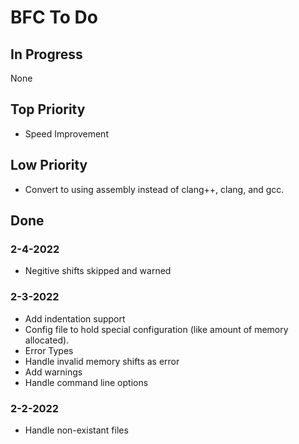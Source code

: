 # BFC To Do

## In Progress
None

## Top Priority
- Speed Improvement

## Low Priority
- Convert to using assembly instead of clang++, clang, and gcc.

## Done

### 2-4-2022
- Negitive shifts skipped and warned

### 2-3-2022
- Add indentation support
- Config file to hold special configuration (like amount of memory allocated).
- Error Types
- Handle invalid memory shifts as error
- Add warnings
- Handle command line options

### 2-2-2022
- Handle non-existant files